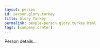 ```yaml
---
layout: person
id: person.glory.turkey
title: Glory Turkey
permalink: people/person.glory.turkey.html
tags: [company.crater]
---
```


Person details...